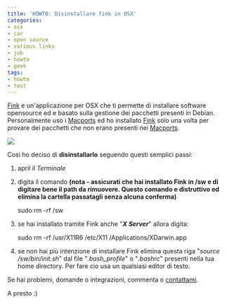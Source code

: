 ```yaml
---
title: 'HOWTO: Disinstallare fink in OSX'
categories:
- osx
- car
- open source
- various links
- job
- howto
- geek
tags:
- howto
- test
---
```

[Fink](http://www.finkproject.org) e un'applicazione per OSX che ti permette
di installare software opensource ed e basato sulla gestione dei pacchetti
presenti in Debian. Personalmente uso i [Macports](http://www.macports.org/)
ed ho installato [Fink](http://www.finkproject.org) solo una volta per provare
dei pacchetti che non erano presenti nei [Macports](http://www.macports.org/).

[![]({{site.url}}/images/fink_logo.png)]({{site.url}}/images/fink_logo.png)

  
Cosi ho deciso di **disinstallarlo** seguendo questi semplici passi:

  1. april il _Terminale_
  2. digita il comando **(nota - assicurati che hai installato Fink in /sw e di digitare bene il path da rimuovere. Questo comando e distruttivo ed elimina la cartella passatagli senza alcuna conferma)**
    
        sudo rm -rf /sw

  

  3. se hai installato tramite Fink anche "**_X Server_**" allora digita: 
    
        sudo rm -rf /usr/X11R6 /etc/X11 /Applications/XDarwin.app

  

  4. se non hai più intenzione di installare Fink elimina questa riga "_source /sw/bin/init.sh_" dal file "_.bash_profile_" o "_.bashrc_" presenti nella tua home directory. Per fare cio usa un qualsiasi editor di testo.
  

  
Se hai problemi, domande o integrazioni, commenta o
[contattami](http://www.diegor.it/chi-e-diegor/).

A presto :)

